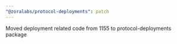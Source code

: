 ```yaml
---
"@zoralabs/protocol-deployments": patch
---
```


Moved deployment related code from 1155 to protocol-deployments package
